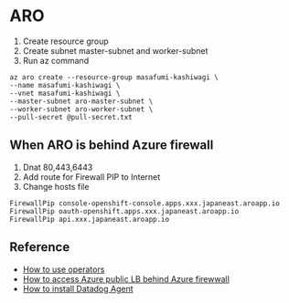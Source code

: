 # ARO
1. Create resource group
2. Create subnet master-subnet and worker-subnet
3. Run az command
```
az aro create --resource-group masafumi-kashiwagi \
--name masafumi-kashiwagi \
--vnet masafumi-kashiwagi \
--master-subnet aro-master-subnet \
--worker-subnet aro-worker-subnet \
--pull-secret @pull-secret.txt
```

## When ARO is behind Azure firewall
1. Dnat 80,443,6443
2. Add route for Firewall PIP to Internet
3. Change hosts file
```
FirewallPip console-openshift-console.apps.xxx.japaneast.aroapp.io
FirewallPip	oauth-openshift.apps.xxx.japaneast.aroapp.io
FirewallPip api.xxx.japaneast.aroapp.io
```

## Reference
* [How to use operators](https://learn.microsoft.com/en-us/azure/openshift/tutorial-create-cluster#get-a-red-hat-pull-secret-optional)
* [How to access Azure public LB behind Azure firewwall](https://learn.microsoft.com/ja-jp/azure/firewall/integrate-lb)
* [How to install Datadog Agent](https://github.com/DataDog/datadog-operator/blob/main/docs/install-openshift.md)
